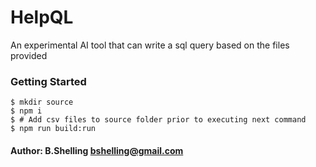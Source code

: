 # HelpQL
An experimental AI tool that can write a sql query based on the files provided


### Getting Started
```
$ mkdir source
$ npm i
$ # Add csv files to source folder prior to executing next command
$ npm run build:run
```


#### Author: B.Shelling bshelling@gmail.com

